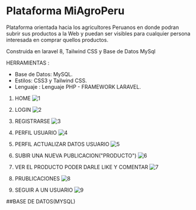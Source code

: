 # Plataforma MiAgroPeru

Plataforma orientada hacia los agricultores Peruanos en donde podran subrir sus productos a la Web y puedan ser visibles para cualquier persona interesada en comprar quellos productos.

Construida en laravel 8, Tailwind CSS y Base de Datos MySql 

HERRAMIENTAS :
- Base de Datos: MySQL.
- Estilos: CSS3 y Tailwind CSS.
- Lenguaje : Lenguaje PHP - FRAMEWORK LARAVEL.

1. HOME
![1](https://user-images.githubusercontent.com/68178186/232321241-d4c4b0ee-9e5a-4f55-af4f-1a191ec4c66c.PNG)

2. LOGIN
![2](https://user-images.githubusercontent.com/68178186/232321247-f854c1da-affb-425d-aa5f-14f147ad9ac2.PNG)

3. REGISTRARSE
![3](https://user-images.githubusercontent.com/68178186/232321458-3a4a5595-317c-4612-98ef-ded0cb0fe446.PNG)

4. PERFIL USUARIO
![4](https://user-images.githubusercontent.com/68178186/232321461-782b96e8-d21f-442e-9679-24c1be8d9cab.PNG)

5. PERFIL ACTUALIZAR DATOS USUARIO
![5](https://user-images.githubusercontent.com/68178186/232321486-4deca723-0276-48d4-b5f4-d28f9ea3557f.PNG)

6. SUBIR UNA NUEVA PUBLICACION("PRODUCTO")
![6](https://user-images.githubusercontent.com/68178186/232321489-12ad976f-abb0-4ef4-9c39-0405210d1d9f.PNG)

7. VER EL PRODUCTO PODER DARLE LIKE Y COMENTAR
![7](https://user-images.githubusercontent.com/68178186/232321495-8c45a37d-e01d-4e8d-a023-ab6ba63482c3.PNG)

8. PRUBLICACIONES
![8](https://user-images.githubusercontent.com/68178186/232321501-a400144d-f187-4292-b734-7e7686fc1093.PNG)

9. SEGUIR A UN USUARIO
![9](https://user-images.githubusercontent.com/68178186/232321505-50d69054-c70d-4991-9dbb-15f77d84962d.PNG)




##BASE DE DATOS(MYSQL)




